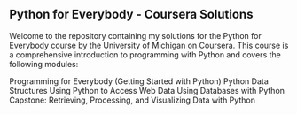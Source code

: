 ## Python for Everybody - Coursera Solutions
Welcome to the repository containing my solutions for the Python for Everybody course by the University of Michigan on Coursera. This course is a comprehensive introduction to programming with Python and covers the following modules:

Programming for Everybody (Getting Started with Python)
Python Data Structures
Using Python to Access Web Data
Using Databases with Python
Capstone: Retrieving, Processing, and Visualizing Data with Python
